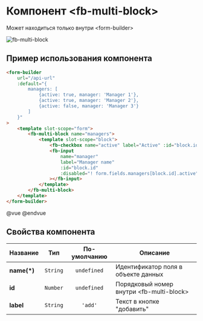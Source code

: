 # Компонент &lt;fb-multi-block&gt;

Может находиться только внутри &lt;form-builder&gt;

![fb-multi-block](https://storage.googleapis.com/static.awema.pl/docs/fb-multi-block.gif)

## Пример использования компонента

```html
<form-builder
    url="/api-url"
    :default="{
        managers: [
            {active: true, manager: 'Manager 1'},
            {active: true, manager: 'Manager 2'},
            {active: false, manager: 'Manager 3'}
        ]
    }"
>
    <template slot-scope="form">
        <fb-multi-block name="managers">
            <template slot-scope="block">
                <fb-checkbox name="active" label="Active" :id="block.id"></fb-checkbox>
                <fb-input
                    name="manager"
                    label="Manager name"
                    :id="block.id"
                    :disabled="! form.fields.managers[block.id].active"
                ></fb-input>
            </template>
        </fb-multi-block>
    </template>
</form-builder>
```
@vue
<form-builder url="/api-url" :default="{ managers: [{active: true, manager: 'Manager 1'}, {active: true, manager: 'Manager 2'}, {active: false, manager: 'Manager 3'}] }">
    <template slot-scope="form">
        <fb-multi-block name="managers">
            <template slot-scope="block">
                <fb-checkbox name="active" label="Active" :id="block.id"></fb-checkbox>
                <fb-input :disabled="! form.fields.managers[block.id].active" name="manager" label="Manager name" :id="block.id"></fb-input>
            </template>
        </fb-multi-block>
    </template>
</form-builder>
@endvue


## Свойства компонента

| Название            | Тип                | По-умолчанию        | Описание                                          |
|---------------------|:------------------:|:-------------------:|---------------------------------------------------|
| **name(*)**         | `String`           | `undefined`         | Идентификатор поля в объекте данных               |
| **id**              | `Number`           | `undefined`         | Порядковый номер внутри &lt;fb-multi-block&gt;    |
| **label**           | `String`           | `'add'`             | Текст в кнопке "добавить"                         |
